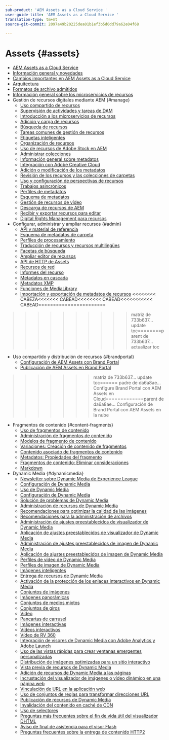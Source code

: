 ```yaml
---
sub-product: 'AEM Assets as a Cloud Service '
user-guide-title: 'AEM Assets as a Cloud Service '
translation-type: tm+mt
source-git-commit: 2097a49b20225dea01b1ef3b5d0dd79a62e04f68

---
```



# Assets {#assets}

+ [AEM Assets as a Cloud Service](/help/assets/home.md)
+ [Información general y novedades](overview.md)
+ [Cambios importantes en AEM Assets as a Cloud Service](assets-cloud-changes.md)
+ [Arquitectura](architecture.md)
+ [Formatos de archivo admitidos](file-format-support.md)
+ [Información general sobre los microservicios de recursos](asset-microservices-overview.md)
+ Gestión de recursos digitales mediante AEM {#manage}
   + [Uso compartido de recursos](share-assets.md)
   + [Supervisión de actividades y tareas de DAM](assets-activity-history.md)
   + [Introducción a los microservicios de recursos](asset-microservices-configure-and-use.md)
   + [Adición y carga de recursos](add-assets.md)
   + [Búsqueda de recursos](search-assets.md)
   + [Tareas comunes de gestión de recursos](manage-digital-assets.md)
   + [Etiquetas inteligentes](smart-tags.md)
   + [Organización de recursos](organize-assets.md)
   + [Uso de recursos de Adobe Stock en AEM](aem-assets-adobe-stock.md)
   + [Administrar colecciones](manage-collections.md)
   + [Información general sobre metadatos](manage-metadata.md)
   + [Integración con Adobe Creative Cloud](aem-cc-integration-best-practices.md)
   + [Adición o modificación de los metadatos](meta-edit.md)
   + [Revisión de los recursos y las colecciones de carpetas](bulk-approval.md)
   + [Uso y configuración de perspectivas de recursos](assets-insights.md)
   + [Trabajos asincrónicos](asynchronous-jobs.md)
   + [Perfiles de metadatos](metadata-profiles.md)
   + [Esquema de metadatos](metadata-schemas.md)
   + [Gestión de recursos de vídeo](manage-video-assets.md)
   + [Descarga de recursos de AEM](download-assets-from-aem.md)
   + [Recibir y exportar recursos para editar](check-out-and-submit-assets.md)
   + [Digital Rights Management para recursos](drm.md)
+ Configurar, administrar y ampliar recursos {#admin}
   + [API y material de referencia](developer-reference-material-apis.md)
   + [Esquema de metadatos de carpeta](folder-metadata-schema.md)
   + [Perfiles de procesamiento](/help/assets/dynamic-media/processing-profiles.md)
   + [Traducción de recursos y recursos multilingües](translate-assets.md)
   + [Facetas de búsqueda](search-facets.md)
   + [Ampliar editor de recursos](extend-asset-editor.md)
   + [API de HTTP de Assets](mac-api-assets.md)
   + [Recursos de red](use-assets-across-connected-assets-instances.md)
   + [Informes del recurso](asset-reports.md)
   + [Metadatos en cascada](cascading-metadata.md)
   + [Metadatos XMP](xmp-metadata.md)
   + [Funciones de MediaLibrary](medialibrary.md)
   + [Importación y exportación de metadatos de recursos](metadata-import-export.md)
&lt;&lt;&lt;&lt;&lt;&lt;&lt;&lt; CABEZA&lt;&lt;&lt;&lt;&lt;&lt;&lt; CABEAD&lt;&lt;&lt;&lt;&lt;&lt;&lt;&lt; CABEAD&lt;&lt;&lt;&lt;&lt;&lt;&lt;&lt;&lt;&lt;&lt; CABEAD=======================
>>>>>>>>>>matriz de 733b637... update toc========parent de 733b637... actualizar toc





> 
+ Uso compartido y distribución de recursos {#brandportal}
   + [Configuración de AEM Assets con Brand Portal](configure-aem-assets-with-brand-portal.md)
   + [Publicación de AEM Assets en Brand Portal](publish-to-brand-portal.md)
>>>>>>>matriz de 733b637... update toc======
>>>>>>> padre de da6a8ae... Configure Brand Portal con AEM Assets en Cloud=============parent de da6a8ae... Configuración de Brand Portal con AEM Assets en la nube






+ Fragmentos de contenido {#content-fragments}
   + [Uso de fragmentos de contenido](content-fragments/content-fragments.md)
   + [Administración de fragmentos de contenido](content-fragments/content-fragments-managing.md)
   + [Modelos de fragmento de contenido](content-fragments/content-fragments-models.md)
   + [Variaciones: Creación de contenido de fragmentos](content-fragments/content-fragments-variations.md)
   + [Contenido asociado de fragmentos de contenido](content-fragments/content-fragments-assoc-content.md)
   + [Metadatos: Propiedades del fragmento](content-fragments/content-fragments-metadata.md)
   + [Fragmentos de contenido: Eliminar consideraciones](content-fragments/content-fragments-delete.md)
   + [Markdown](content-fragments/content-fragments-markdown.md)
+ Dynamic Media {#dynamicmedia}
   + [Newsletter sobre Dynamic Media de Experience League](dynamic-media/dynamic-media-newsletter.md)
   + [Configuración de Dynamic Media](dynamic-media/administering-dynamic-media.md)
   + [Uso de Dynamic Media](dynamic-media/dynamic-media.md)
   + [Configuración de Dynamic Media](dynamic-media/config-dm.md)
   + [Solución de problemas de Dynamic Media](dynamic-media/troubleshoot-dm.md)
   + [Administración de recursos de Dynamic Media](dynamic-media/managing-assets.md)
   + [Recomendaciones para optimizar la calidad de las imágenes](dynamic-media/best-practices-for-optimizing-the-quality-of-your-images.md)
   + [Recomendaciones para la administración de archivos](dynamic-media/best-practices-for-file-management.md)
   + [Administración de ajustes preestablecidos de visualizador de Dynamic Media](dynamic-media/managing-viewer-presets.md)
   + [Aplicación de ajustes preestablecidos de visualizador de Dynamic Media](dynamic-media/viewer-presets.md)
   + [Administración de ajustes preestablecidos de imagen de Dynamic Media](dynamic-media/managing-image-presets.md)
   + [Aplicación de ajustes preestablecidos de imagen de Dynamic Media](dynamic-media/image-presets.md)
   + [Perfiles de vídeo de Dynamic Media](dynamic-media/video-profiles.md)
   + [Perfiles de imagen de Dynamic Media](dynamic-media/image-profiles.md)
   + [Imágenes inteligentes](dynamic-media/imaging-faq.md)
   + [Entrega de recursos de Dynamic Media](dynamic-media/delivering-dynamic-media-assets.md)
   + [Activación de la protección de los enlaces interactivos en Dynamic Media](dynamic-media/hotlink-protection.md)
   + [Conjuntos de imágenes](dynamic-media/image-sets.md)
   + [Imágenes panorámicas](dynamic-media/panoramic-images.md)
   + [Conjuntos de medios mixtos](dynamic-media/mixed-media-sets.md)
   + [Conjuntos de giros](dynamic-media/spin-sets.md)
   + [Vídeo](dynamic-media/video.md)
   + [Pancartas de carrusel](dynamic-media/carousel-banners.md)
   + [Imágenes interactivas](dynamic-media/interactive-images.md)
   + [Vídeos interactivos](dynamic-media/interactive-videos.md)
   + [Vídeo de RV 360](dynamic-media/360-video.md)
   + [Integración de visores de Dynamic Media con Adobe Analytics y Adobe Launch](dynamic-media/launch.md)
   + [Uso de las vistas rápidas para crear ventanas emergentes personalizadas](dynamic-media/custom-pop-ups.md)
   + [Distribución de imágenes optimizadas para un sitio interactivo](dynamic-media/responsive-site.md)
   + [Vista previa de recursos de Dynamic Media](dynamic-media/previewing-assets.md)
   + [Adición de recursos de Dynamic Media a las páginas](dynamic-media/adding-dynamic-media-assets-to-pages.md)
   + [Incrustación del visualizador de imágenes o vídeo dinámico en una página web](dynamic-media/embed-code.md)
   + [Vinculación de URL en la aplicación web](dynamic-media/linking-urls-to-yourwebapplication.md)
   + [Uso de conjuntos de reglas para transformar direcciones URL](dynamic-media/using-rulesets-to-transform-urls.md)
   + [Publicación de recursos de Dynamic Media](dynamic-media/publishing-dynamicmedia-assets.md)
   + [Invalidación del contenido en caché de CDN](dynamic-media/invalidate-cdn-cached-content.md)
   + [Uso de selectores](dynamic-media/working-with-selectors.md)
   + [Preguntas más frecuentes sobre el fin de vida útil del visualizador DHTML](dynamic-media/dhtml-viewer-endoflifefaqs.md)
   + [Aviso de final de asistencia para el visor Flash](dynamic-media/flash-viewers-eol.md)
   + [Preguntas frecuentes sobre la entrega de contenido HTTP2](dynamic-media/http2faq.md)
